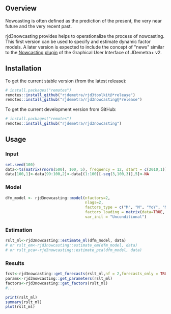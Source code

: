 ## Overview

Nowcasting is often defined as the prediction of the present, the very near future and the very recent past. 

rjd3nowcasting provides helps to operationalize the process of nowcasting. This first version can be used to specify and estimate dynamic factor models. 
A later version is expected to include the concept of "news" similar to the [Nowcasting plugin](https://github.com/nbbrd/jdemetra-nowcasting/tree/master) 
of the Graphical User Interface of JDemetra+ v2.

## Installation

To get the current stable version (from the latest release):

``` r
# install.packages("remotes")
remotes::install_github("rjdemetra/rjd3toolkit@*release")
remotes::install_github("rjdemetra/rjd3nowcasting@*release")
```

To get the current development version from GitHub:

``` r
# install.packages("remotes")
remotes::install_github("rjdemetra/rjd3nowcasting")
```

## Usage

### Input
``` r
set.seed(100)
data<-ts(matrix(rnorm(500), 100, 5), frequency = 12, start = c(2010,1))
data[100,1]<-data[99:100,2]<-data[(1:100)[-seq(3,100,3)],5]<-NA
```

### Model
``` r
dfm_model <- rjd3nowcasting::model(nfactors=2,
                                   nlags=2,
                                   factors_type = c("M", "M", "YoY", "M", "Q"),
                                   factors_loading = matrix(data=TRUE, 5, 2),
                                   var_init = "Unconditional")
```

### Estimation
``` r
rslt_ml<-rjd3nowcasting::estimate_ml(dfm_model, data)
# or rslt_em<-rjd3nowcasting::estimate_em(dfm_model, data)
# or rslt_pca<-rjd3nowcasting::estimate_pca(dfm_model, data)
```

### Results
``` r
fcst<-rjd3nowcasting::get_forecasts(rslt_ml,nf = 2,forecasts_only = TRUE)
params<-rjd3nowcasting::get_parameters(rslt_ml)
factors<-rjd3nowcasting::get_factors(rslt_ml)
#...

print(rslt_ml)
summary(rslt_ml)
plot(rslt_ml)
```

